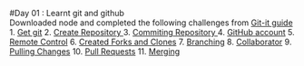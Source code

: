 
#Day 01 : Learnt git and github  
         Downloaded node and completed the  following challenges from 
             [Git-it guide](http://jlord.us/git-it/index.html)
            1.  [Get git](http://jlord.us/git-it/challenges/get_git.html)
            2.  [Create Repository ](http://jlord.us/git-it/challenges/repository.html)
            3.  [Commiting Repository ](http://jlord.us/git-it/challenges/commit_to_it.html)
            4.  [GitHub account](http://jlord.us/git-it/challenges/githubbin.html)
            5.  [Remote Control](http://jlord.us/git-it/challenges/remote_control.html)
            6.  [Created Forks and Clones](http://jlord.us/git-it/challenges/forks_and_clones.html)
            7.  [Branching](http://jlord.us/git-it/challenges/branches_arent_just_for_birds.html)
            8.  [Collaborator](http://jlord.us/git-it/challenges/its_a_small_world.html)
            9.  [Pulling Changes](http://jlord.us/git-it/challenges/pull_never_out_of_date.html)
            10. [Pull Requests](http://jlord.us/git-it/challenges/requesting_you_pull_please.html)
            11. [Merging](http://jlord.us/git-it/challenges/merge_tada.html)
            
            
            
 
